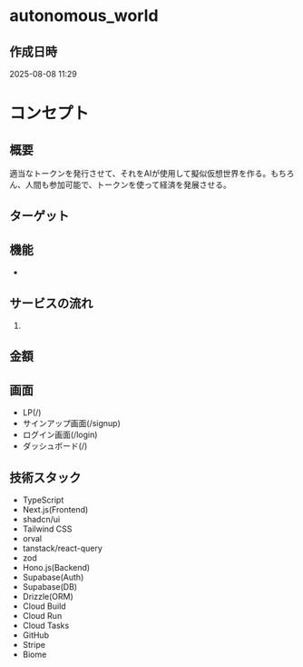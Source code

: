 # autonomous_world

## 作成日時
2025-08-08 11:29

# コンセプト
<!-- 一言で表現するコンセプト -->

## 概要
適当なトークンを発行させて、それをAIが使用して擬似仮想世界を作る。もちろん、人間も参加可能で、トークンを使って経済を発展させる。

## ターゲット
<!-- 主なターゲット層 -->

## 機能
<!-- 主要機能のリスト -->
- 

## サービスの流れ
<!-- ユーザーがサービスを使う流れ -->
1. 

## 金額
<!-- 料金プラン -->

## 画面
<!-- 画面構成・遷移 -->
- LP(/)
- サインアップ画面(/signup)
- ログイン画面(/login)
- ダッシュボード(/)

## 技術スタック
- TypeScript
- Next.js(Frontend)
- shadcn/ui
- Tailwind CSS
- orval
- tanstack/react-query
- zod
- Hono.js(Backend)
- Supabase(Auth)
- Supabase(DB)
- Drizzle(ORM)
- Cloud Build
- Cloud Run
- Cloud Tasks
- GitHub
- Stripe
- Biome

